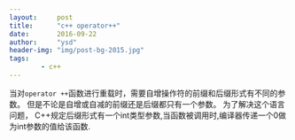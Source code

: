```yaml
---
layout:     post
title:      "c++ operator++"
date:       2016-09-22
author:     "ysd"
header-img: "img/post-bg-2015.jpg"
tags:      
        - c++
---
```


当对`operator ++`函数进行重载时，需要自增操作符的前缀和后缀形式有不同的参数。
但是不论是自增或自减的前缀还是后缀都只有一个参数。
为了解决这个语言问题，
C++规定后缀形式有一个int类型参数,当函数被调用时,编译器传递一个0做为int参数的值给该函数.